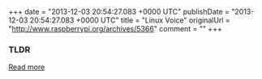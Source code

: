 +++
date = "2013-12-03 20:54:27.083 +0000 UTC"
publishDate = "2013-12-03 20:54:27.083 +0000 UTC"
title = "Linux Voice"
originalUrl = "http://www.raspberrypi.org/archives/5366"
comment = ""
+++

### TLDR



[Read more](http://www.raspberrypi.org/archives/5366)
